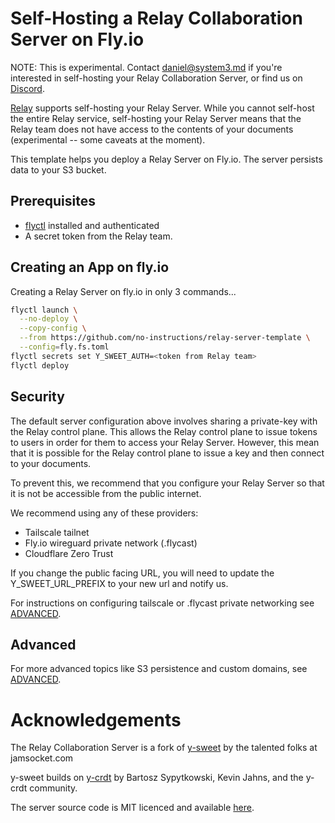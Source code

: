 # Self-Hosting a Relay Collaboration Server on Fly.io

NOTE: This is experimental. Contact daniel@system3.md if you're interested in self-hosting your Relay Collaboration Server, or find us on [Discord](https://discord.system3.md).


[Relay](https://system3.md/relay) supports self-hosting your Relay Server.
While you cannot self-host the entire Relay service, self-hosting your Relay Server means that the Relay team does not have access to the contents of your documents (experimental -- some caveats at the moment).

This template helps you deploy a Relay Server on Fly.io. The server persists data to your S3 bucket.


## Prerequisites

- [flyctl](https://fly.io/docs/hands-on/install-flyctl/) installed and authenticated
- A secret token from the Relay team.


## Creating an App on fly.io

Creating a Relay Server on fly.io in only 3 commands...
```bash
flyctl launch \
  --no-deploy \
  --copy-config \
  --from https://github.com/no-instructions/relay-server-template \
  --config=fly.fs.toml
flyctl secrets set Y_SWEET_AUTH=<token from Relay team>
flyctl deploy
```

## Security

The default server configuration above involves sharing a private-key with the Relay control plane.
This allows the Relay control plane to issue tokens to users in order for them to access your Relay Server.
However, this mean that it is possible for the Relay control plane to issue a key and then connect to your documents.

To prevent this, we recommend that you configure your Relay Server so that it is not be accessible from the public internet.

We recommend using any of these providers:
 - Tailscale tailnet
 - Fly.io wireguard private network (.flycast)
 - Cloudflare Zero Trust

If you change the public facing URL, you will need to update the Y_SWEET_URL_PREFIX to your new url and notify us.

For instructions on configuring tailscale or .flycast private networking see [ADVANCED](ADVANCED.md).


## Advanced

For more advanced topics like S3 persistence and custom domains, see [ADVANCED](ADVANCED.md).

# Acknowledgements

The Relay Collaboration Server is a fork of [y-sweet](https://github.com/jamsocket/y-sweet) by the talented folks at jamsocket.com

y-sweet builds on [y-crdt](https://github.com/y-crdt/y-crdt) by Bartosz Sypytkowski, Kevin Jahns, and the y-crdt community.

The server source code is MIT licenced and available [here](https://github.com/no-instructions/y-sweet).
